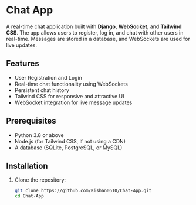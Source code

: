 # Chat App

A real-time chat application built with **Django**, **WebSocket**, and **Tailwind CSS**. The app allows users to register, log in, and chat with other users in real-time. Messages are stored in a database, and WebSockets are used for live updates.

## Features
- User Registration and Login
- Real-time chat functionality using WebSockets
- Persistent chat history
- Tailwind CSS for responsive and attractive UI
- WebSocket integration for live message updates

## Prerequisites
- Python 3.8 or above
- Node.js (for Tailwind CSS, if not using a CDN)
- A database (SQLite, PostgreSQL, or MySQL)

## Installation
1. Clone the repository:
   ```bash
   git clone https://github.com/Kishan0610/Chat-App.git
   cd Chat-App
